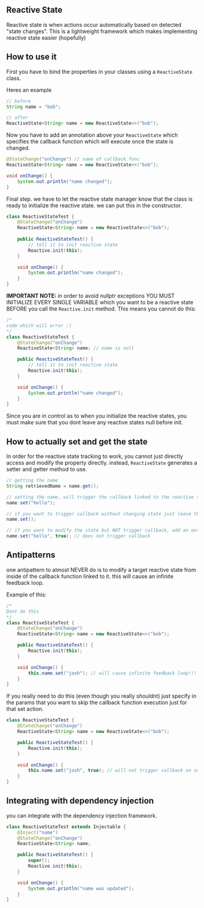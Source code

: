 ## Reactive State

Reactive state is when actions occur automatically based on detected "state changes". This is a lightweight framework which makes implementing reactive state easier (hopefully) 

## How to use it
First you have to bind the properties in your classes using a `ReactiveState` class. 

Heres an example

```java
// before
String name = "bob";

// after
ReactiveState<String> name = new ReactiveState<>("bob");
```

Now you have to add an annotation above your `ReactiveState` which specifies the callback function which will execute once the state is changed.

```java
@StateChange("onChange") // name of callback func
ReactiveState<String> name = new ReactiveState<>("bob");

void onChange() {
    System.out.println("name changed");
}
```

Final step. we have to let the reactive state manager know that the class is ready to initialize the reactive state. we can put this in the constructor.

```java
class ReactiveStateTest {
    @StateChange("onChange")
    ReactiveState<String> name = new ReactiveState<>("bob");
    
    public ReactiveStateTest() {
        // tell it to init reactive state
        Reactive.init(this);
    }

    void onChange() {
        System.out.println("name changed");
    }
}
```

**IMPORTANT NOTE:** in order to avoid nullptr exceptions YOU MUST INITIALIZE EVERY SINGLE VARIABLE which you want to be a reactive state BEFORE you call the `Reactive.init` method. This means you cannot do this:

```java
/*
code which will error :(
*/
class ReactiveStateTest {
    @StateChange("onChange")
    ReactiveState<String> name; // name is null

    public ReactiveStateTest() {
        // tell it to init reactive state
        Reactive.init(this);
    }

    void onChange() {
        System.out.println("name changed");
    }
}
```

Since you are in control as to when you initialize the reactive states, you must make sure that you dont leave any reactive states null before init.

## How to actually set and get the state
In order for the reactive state tracking to work, you cannot just directly access and modify the property directly. instead, `ReactiveState` generates a setter and getter method to use.
```java
// getting the name
String retrievedName = name.get();

// setting the name, will trigger the callback linked to the reactive state
name.set("hello");

// if you want to trigger callback without changing state just leave the params empty
name.set();

// if you want to modify the state but NOT trigger callback, add an extra parameter
name.set("hello", true); // does not trigger callback
```

## Antipatterns
one antipattern to almost NEVER do is to modify a target reactive state from inside of the callback function linked to it. this will cause an infinite feedback loop.

Example of this:

```java
/*
Dont do this
*/
class ReactiveStateTest {
    @StateChange("onChange")
    ReactiveState<String> name = new ReactiveState<>("bob");

    public ReactiveStateTest() {
        Reactive.init(this);
    }

    void onChange() {
        this.name.set("josh"); // will cause infinite feedback loop!!!!
    }
}
```

If you really need to do this (even though you really shouldnt) just specify in the params that you want to skip the callback function execution just for that set action.

```java
class ReactiveStateTest {
    @StateChange("onChange")
    ReactiveState<String> name = new ReactiveState<>("bob");

    public ReactiveStateTest() {
        Reactive.init(this);
    }

    void onChange() {
        this.name.set("josh", true); // will not trigger callback on set -> so will not cause infinite feedback loop.
    }
}
```

## Integrating with dependency injection
you can integrate with the dependency injection framework.

```java
class ReactiveStateTest extends Injectable {
    @Inject("name")
    @StateChange("onChange")
    ReactiveState<String> name;

    public ReactiveStateTest() {
        super();
        Reactive.init(this);
    }

    void onChange() {
        System.out.println("name was updated");
    }
}
```
